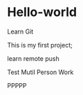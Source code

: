 # Hello-world
Learn Git


This is my first project;

learn remote push


Test Mutil Person Work

PPPPP
